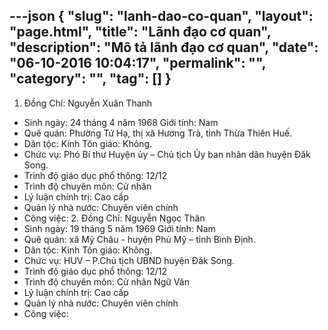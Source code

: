 ---json
{
    "slug": "lanh-dao-co-quan",
    "layout": "page.html",
    "title": "Lãnh đạo cơ quan",
    "description": "Mô tả lãnh đạo cơ quan",
    "date": "06-10-2016 10:04:17",
    "permalink": "",
    "category": "",
    "tag": []
}
---
1. Đồng Chí: Nguyễn Xuân Thanh
- Sinh ngày: 24 tháng 4 năm 1968  Giới tính: Nam
- Quê quán: Phường Tứ Hạ, thị xã Hương Trà, tỉnh Thừa Thiên Huế.
- Dân tộc: Kinh    Tôn giáo: Không.
- Chức vụ: Phó Bí thư Huyện ủy – Chủ tịch Ủy ban nhân dân huyện Đăk Song.
- Trình độ giáo dục phổ thông: 12/12
- Trình độ chuyên môn: Cử nhân
- Lý luận chính trị: Cao cấp 
- Quản lý nhà nước: Chuyên viên chính
- Công việc:
  2. Đồng Chí: Nguyễn Ngọc Thân
- Sinh ngày: 19 tháng 5 năm 1969  Giới tính: Nam
- Quê quán: xã Mỹ Châu - huyện Phù Mỹ – tỉnh Bình Định.
- Dân tộc: Kinh    Tôn giáo: Không.
- Chức vụ: HUV – P.Chủ tịch UBND huyện Đăk Song.
- Trình độ giáo dục phổ thông: 12/12
- Trình độ chuyên môn: Cử nhân Ngữ Văn
- Lý luận chính trị: Cao cấp 
- Quản lý nhà nước: Chuyên viên chính
- Công việc: